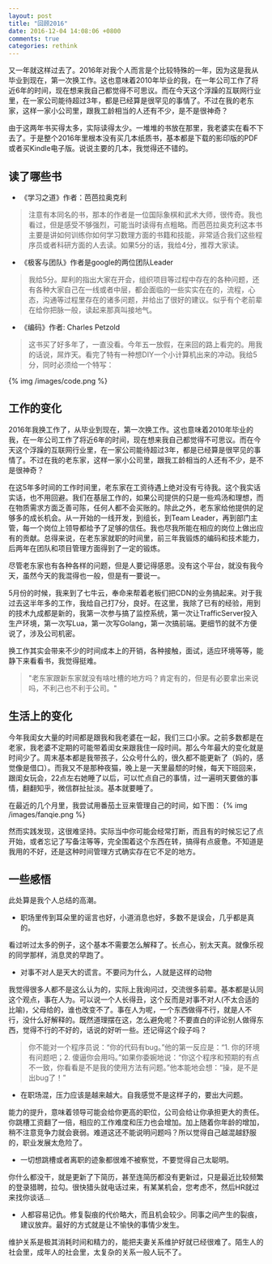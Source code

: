 ```yaml
---
layout: post
title: "回顾2016"
date: 2016-12-04 14:08:06 +0800
comments: true
categories: rethink
---
```

又一年就这样过去了。2016年对我个人而言是个比较特殊的一年，因为这是我从毕业到现在，第一次换工作。这也意味着2010年毕业的我，在一年公司工作了将近6年的时间，现在想来我自己都觉得不可思议。而在今天这个浮躁的互联网行业里，在一家公司能待超过3年，都是已经算是很罕见的事情了。不过在我的老东家，这样一家小公司里，跟我工龄相当的人还有不少，是不是很神奇？

由于这两年书买得太多，实际读得太少。一堆堆的书放在那里，我老婆实在看不下去了。于是整个2016年里根本没有买几本纸质书，基本都是下载的影印版的PDF或者买Kindle电子版。说说主要的几本，我觉得还不错的。

## 读了哪些书
- 《学习之道》作者：芭芭拉奥克利

> 注意有本同名的书，那本的作者是一位国际象棋和武术大师，很传奇。我也看过，但是感受不够强烈，可能当时读得有点粗略。而芭芭拉奥克利这本书主要是讲如何训练你如何学习数理方面的书籍和技能，非常适合我们这些程序员或者科研方面的人去读。如果5分的话，我给4分，推荐大家读。

- 《极客与团队》作者是google的两位团队Leader

> 我给5分。犀利的指出大家在开会，组织项目等过程中存在的各种问题，还有各种大家自己在一线或者中层，都会面临的一些实实在在的，流程，心态，沟通等过程里存在的诸多问题，并给出了很好的建议。似乎有个老前辈在给你把脉一般，读起来那真叫接地气。

- 《编码》作者: Charles Petzold

> 这书买了好多年了，一直没看。今年五一放假，在来回的路上看完的。用我的话说，屌炸天。看完了特有一种想DIY一个小计算机出来的冲动。我给5分，同时必须给一个特写：

{% img /images/code.png %}

## 工作的变化

2016年我换工作了，从毕业到现在，第一次换工作。这也意味着2010年毕业的我，在一年公司工作了将近6年的时间，现在想来我自己都觉得不可思议。而在今天这个浮躁的互联网行业里，在一家公司能待超过3年，都是已经算是很罕见的事情了。不过在我的老东家，这样一家小公司里，跟我工龄相当的人还有不少，是不是很神奇？

在这5年多时间的工作时间里，老东家在工资待遇上绝对没有亏待我。这个我实话实话，也不用回避。我们在基层工作的，如果公司提供的只是一些鸡汤和理想，而在物质需求方面乏善可陈，任何人都不会买账的。除此之外，老东家给他提供的足够多的成长机会。从一开始的一线开发，到组长，到Team Leader，再到部门主管，每一个岗位上领导都给予了足够的信任。我也尽我所能在相应的岗位上做出应有的贡献。总得来说，在老东家就职的时间里，前三年我锻炼的编码和技术能力，后两年在团队和项目管理方面得到了一定的锻炼。

尽管老东家也有各种各样的问题，但是人要记得感恩。没有这个平台，就没有我今天，虽然今天的我混得也一般，但是有一要说一。

5月份的时候，我来到了七牛云，奉命来帮着老板们把CDN的业务搞起来。对于我过去这半年多的工作，我给自己打7分，良好。在这里，我除了已有的经验，用到的技术九成都是新的，我第一次参与搞了监控系统，第一次让TrafficServer投入生产环境，第一次写Lua，第一次写Golang，第一次搞前端。更细节的就不方便说了，涉及公司机密。

换工作其实会带来不少的时间成本上的开销，各种接触，面试，适应环境等等，能静下来看看书，我觉得挺难。

> "老东家跟新东家就没有啥吐槽的地方吗？肯定有的，但是有必要拿出来说吗，不利己也不利于公司。"

## 生活上的变化

今年我闺女大量的时间都是跟我和我老婆在一起，我们三口小家。之前多数都是在老家，我老婆不定期的可能带着闺女来跟我住一段时间。那么今年最大的变化就是时间少了。周末基本都是我带孩子，公众号什么的，很久都不能更新了（妈的，感觉像是借口）。而我又不是那种夜猫，晚上是一天里最颓的时候，每天下班回来，跟闺女玩会，22点左右她睡了以后，可以忙点自己的事情，过一遍明天要做的事情，翻翻知乎，微信群扯扯淡。基本就要睡了。

在最近的几个月里，我尝试用番茄土豆来管理自己的时间，如下图：
{% img /images/fanqie.png %}

然而实践发现，这很难坚持。实际当中你可能会经常打断，而且有的时候忘记了点开始，或者忘记了写备注等等，完全围着这个东西在转，搞得有点疲惫。不知道是我用的不好，还是这种时间管理方式确实存在它不足的地方。

## 一些感悟

此处算是我个人总结的高潮。

- 职场里传到耳朵里的谣言也好，小道消息也好，多数不是误会，几乎都是真的。

看过听过太多的例子，这个基本不需要怎么解释了。长点心，别太天真。就像乐视的同学那样，消息灵的早跑了。

- 对事不对人是天大的谎言。不要问为什么，人就是这样的动物

我觉得很多人都不是这么认为的，实际上我询问过，交流很多前辈。基本都是认同这个观点，事在人为。可以说一个人长得丑，这个反而是对事不对人(不太合适的比喻)，父母给的，谁也改变不了。事在人为呢，一个东西做得不行，就是人不行，没什么好解释的。既然道理摆在这，怎么避免呢？不要直白的评论别人做得东西，觉得不行的不好的，话说的好听一些。还记得这个段子吗？

> 你不能对一个程序员说：“你的代码有bug。”他的第一反应是：“1. 你的环境有问题吧；2. 傻逼你会用吗。”如果你委婉地说：“你这个程序和预期的有点不一致，你看看是不是我的使用方法有问题。”他本能地会想：“操，是不是出bug了！”

- 在职场混，压力应该是越来越大。自我感觉不是这样子的，要出大问题。

能力的提升，意味着领导可能会给你更高的职位，公司会给让你承担更大的责任。你跳槽工资翻了一倍，相应的工作难度和压力也会增加。加上随着你年龄的增加，稍不注意竞争力就会衰弱。难道这还不能说明问题吗？所以觉得自己越混越舒服的，职业发展太危险了。

- 一切想跳槽或者离职的迹象都很难不被察觉，不要觉得自己太聪明。

你什么都没干，就是更新了下简历，甚至连简历都没有更新过，只是最近比较频繁的登录猎聘，拉勾。很快猎头就电话过来，有某某机会，您考虑不，然后HR就过来找你谈话...

- 人都容易记仇。修复裂痕的代价略大，而且机会较少。同事之间产生的裂痕，建议放弃。最好的方式就是让不愉快的事情少发生。

维护关系是极其消耗时间和精力的，能把夫妻关系维护好就已经很难了。陌生人的社会里，成年人的社会里，太复杂的关系一般人玩不了。

